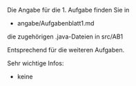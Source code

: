 Die Angabe für die 1. Aufgabe finden Sie in

* angabe/Aufgabenblatt1.md

die zugehörigen .java-Dateien in src/AB1

Entsprechend für die weiteren Aufgaben.

Sehr wichtige Infos:
- keine
